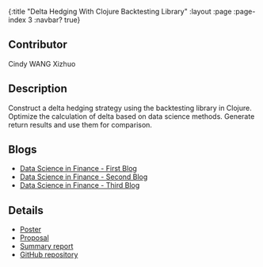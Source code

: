 {:title "Delta Hedging With Clojure Backtesting Library"
 :layout :page
 :page-index 3
 :navbar? true}

## Contributor
Cindy WANG Xizhuo

## Description
Construct a delta hedging strategy using the backtesting library in Clojure. Optimize the calculation of delta based on data science methods. Generate return results and use them for comparison.

## Blogs
- [Data Science in Finance - First Blog](/posts-output/2021-11-21-Blog-Post-Cindy-WANG-Xizhuo/2021-11-21-Blog-Post-Cindy-WANG-Xizhuo)
- [Data Science in Finance - Second Blog](/posts-output/2022-01-17-Blog-Post-Cindy-WANG-Xizhuo/2022-01-17-Blog-Post-Cindy-WANG-Xizhuo)
- [Data Science in Finance - Third Blog](/posts-output/2022-02-09-Blog-Post-Cindy-WANG-Xizhuo/2022-02-09-Blog-Post-Cindy-WANG-Xizhuo)

## Details
- [Poster](/pdf/Poster-Cindy-WANG-Xizhuo.pdf)
- [Proposal](/pdf/Proposal-Cindy-WANG-Xizhuo.pdf)
- [Summary report](/pdf/Report-Cindy-WANG-Xizhuo.pdf)
- [GitHub repository](https://github.com/clojure-finance/HKU-TDLEG-backtesting-strategies-clojure)